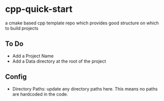 # cpp-quick-start

a cmake based cpp template repo which provides good structure on which to build projects

## To Do

- Add a Project Name
- Add a Data directory at the root of the project

## Config

- Directory Paths: update any directory paths here. This means no paths are hardcoded in the code.
